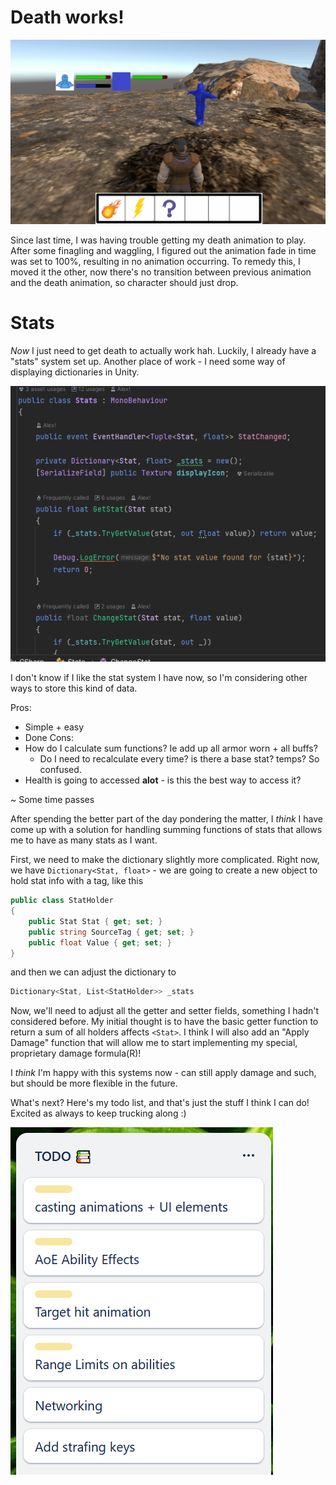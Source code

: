 # Death works!

![](https://github.com/ikeos2/RPGProject/blob/main/Images/DeathWorks.gif)

Since last time, I was having trouble getting my death animation to play. After some finagling and waggling, I figured out the animation fade in time was set to 100%, resulting in no animation occurring. To remedy this, I moved it the other, now there's no transition between previous animation and the death animation, so character should just drop.
# Stats

*Now* I just need to get death to actually work hah. Luckily, I already have a "stats" system set up. Another place of work - I need some way of displaying dictionaries in Unity.

![](https://github.com/ikeos2/RPGProject/blob/main/Images/Stats.png)

I don't know if I like the stat system I have now, so I'm considering other ways to store this kind of data. 

Pros: 
* Simple + easy
* Done
Cons:
* How do I calculate sum functions? Ie add up all armor worn + all buffs?
	* Do I need to recalculate every time? is there a base stat? temps? So confused.
* Health is going to accessed **alot** - is this the best way to access it?

~ Some time passes

After spending the better part of the day pondering the matter, I *think* I have come up with a solution for handling summing functions of stats that allows me to have as many stats as I want.

First, we need to make the dictionary slightly more complicated. 
Right now, we have `Dictionary<Stat, float>` - we are going to create a new object to hold stat info with a tag, like this

```C#
public class StatHolder  
{  
    public Stat Stat { get; set; }  
    public string SourceTag { get; set; }  
    public float Value { get; set; }  
}
```

and then we can adjust the dictionary to

```C#
Dictionary<Stat, List<StatHolder>> _stats
```

Now, we'll need to adjust all the getter and setter fields, something I hadn't considered before.
My initial thought is to have the basic getter function to return a sum of all holders affects `<Stat>`. I think I will also add an "Apply Damage" function that will allow me to start implementing my special, proprietary damage formula(R)!

I *think* I'm happy with this systems now - can still apply damage and such, but should be more flexible in the future.

What's next? Here's my todo list, and that's just the stuff I think I can do! Excited as always to keep trucking along :)

![](https://github.com/ikeos2/RPGProject/blob/main/Images/todo-2.png)